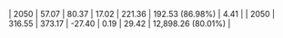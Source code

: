 | 2050 | 57.07 | 80.37 |  17.02 | 221.36 | 192.53 (86.98%) | 4.41 |
| 2050 | 316.55 | 373.17 | -27.40 | 0.19 | 29.42 | 12,898.26 (80.01%) |
